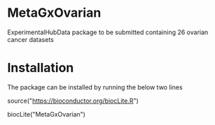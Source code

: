 MetaGxOvarian
========

ExperimentalHubData package to be submitted containing 26 ovarian cancer datasets


Installation
========

The package can be installed by running the below two lines

source("https://bioconductor.org/biocLite.R")

biocLite("MetaGxOvarian")

